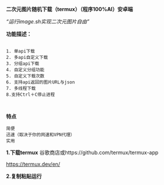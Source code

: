 **二次元图片随机下载（termux）（程序100%AI）安卓端**

_“运行image.sh实现二次元图片自由”_

**功能描述：**
	<ins>
```

1. 单api下载
2. 多api自定义下载
3. 分组api下载
4. 自定义分组功能
5. 自定义下载次数
6. 支持api返回的图片URL与json
7. 多线程下载
8.支持Ctrl＋C停止进程



```
</ins>

**特点**
```
简便
迅速（取决于你的网速和VPN代理）
实用
```



**1.下载termux**
谷歌商店或https://github.com/termux/termux-app

https://termux.dev/en/

**2.复制粘贴运行**

